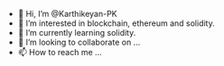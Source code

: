 - 👋 Hi, I’m @Karthikeyan-PK
- 👀 I’m interested in blockchain, ethereum and solidity.
- 🌱 I’m currently learning solidity.
- 💞️ I’m looking to collaborate on ...
- 📫 How to reach me ...

<!---
Karthikeyan-PK/Karthikeyan-PK is a ✨ special ✨ repository because its `README.md` (this file) appears on your GitHub profile.
You can click the Preview link to take a look at your changes.
--->
